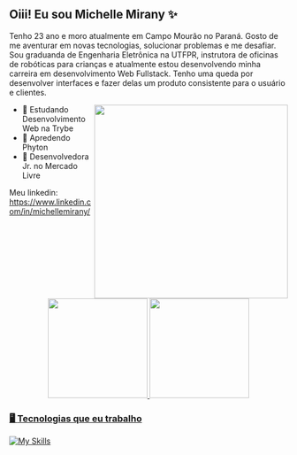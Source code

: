 ## **Oiii! Eu sou Michelle Mirany ✨**

Tenho 23 ano e moro atualmente em Campo Mourão no Paraná. Gosto de me aventurar em novas tecnologias, solucionar problemas e me desafiar. Sou graduanda de Engenharia Eletrônica na UTFPR, instrutora de oficinas de robóticas para crianças e atualmente estou desenvolvendo minha carreira em desenvolvimento Web Fullstack. Tenho uma queda por desenvolver interfaces e fazer delas um produto consistente para o usuário e clientes.

<img height="350em" align='right' src="https://user-images.githubusercontent.com/56052445/166488973-1f2a53c5-cf29-4651-92a4-afb220659ebb.png"/>

* 💚 Estudando Desenvolvimento Web na Trybe
* 🐞 Apredendo Phyton
* 🤝 Desenvolvedora Jr. no Mercado Livre

Meu linkedin: https://www.linkedin.com/in/michellemirany/

<div align="center">
  <a href="https://github.com/Micheany">
  <img height="180em" src="https://github-readme-stats.vercel.app/api?username=Micheany&show_icons=true&theme=panda&include_all_commits=true&count_private=true"/>
  <img height="180em" src="https://github-readme-stats.vercel.app/api/top-langs/?username=Micheany&layout=compact&langs_count=7&theme=panda"/>
</div>

### 🖥️ **Tecnologias que eu trabalho**
  
[![My Skills](https://skills.thijs.gg/icons?i=js,html,css,react,redux,c,figma,git&theme=light)](https://skills.thijs.gg)
